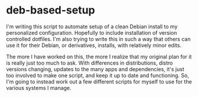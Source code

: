 # deb-based-setup
I'm writing this script to automate setup of a clean Debian install to my personalized configuration. 
Hopefully to include installation of version controlled dotfiles.
I'm also trying to write this in such a way that others can use it for their Debian, or derivatives, installs, with relatively minor edits.

The more I have worked on this, the more I realize that my original plan for it is really just too much to ask. With differences in distributions, distro versions changing, updates to the many apps and dependencies, it's just too involved to make one script, and keep it up to date and functioning. So, I'm going to instead work out a few different scripts for myself to use for the various systems I manage.